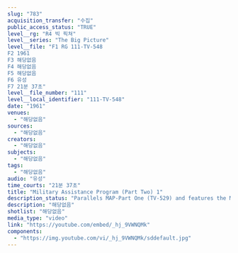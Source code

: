 ```yaml
---
slug: "783"
acquisition_transfer: "수집"
public_access_status: "TRUE"
level__rg: "R4 빅 픽쳐"
level__series: "The Big Picture"
level__file: "F1 RG 111-TV-548
F2 1961
F3 해당없음
F4 해당없음
F5 해당없음
F6 유성
F7 21분 37초"
level__file_number: "111"
level__local_identifier: "111-TV-548"
date: "1961"
venues: 
  - "해당없음"
sources: 
  - "해당없음"
creators: 
  - "해당없음"
subjects: 
  - "해당없음"
tags: 
  - "해당없음"
audio: "유성"
time_courts: "21분 37초"
title: "Military Assistance Program (Part Two) 1"
description_status: "Parallels MAP-Part One (TV-529) and features the Military Assistance Program in the Far East, and how it is essential to our allies."
description: "해당없음"
shotlist: "해당없음"
media_type: "video"
link: "https://youtube.com/embed/_hj_9VWNQMk"
components: 
  - "https://img.youtube.com/vi/_hj_9VWNQMk/sddefault.jpg"
---
```

